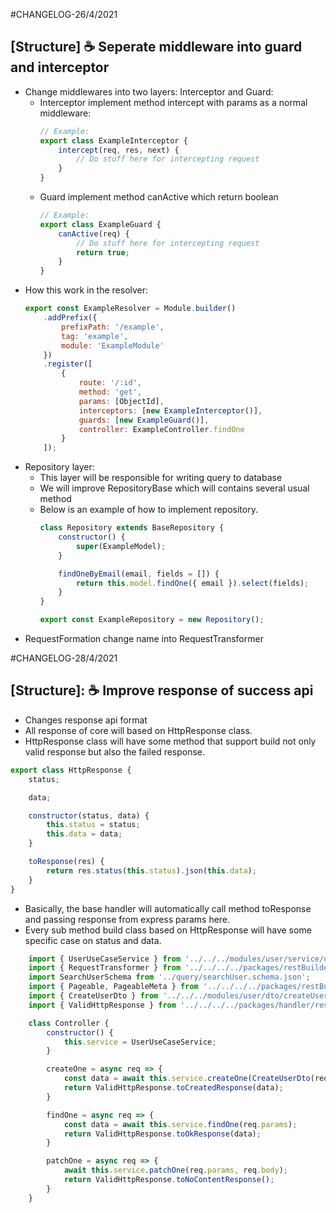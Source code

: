 #CHANGELOG-26/4/2021
## [Structure] ☕ Seperate middleware into guard and interceptor

- Change middlewares into two layers: Interceptor and Guard:
    - Interceptor implement method intercept with params as a normal middleware:
      ```javascript
      // Example:
      export class ExampleInterceptor {
          intercept(req, res, next) {
              // Do stuff here for intercepting request
          }
      }
      ```
    - Guard implement method canActive which return boolean
      ```javascript
      // Example:
      export class ExampleGuard {
          canActive(req) {
              // Do stuff here for intercepting request
              return true;
          }
      }
      ```
- How this work in the resolver:
    ```javascript
    export const ExampleResolver = Module.builder()
        .addPrefix({
            prefixPath: '/example',
            tag: 'example',
            module: 'ExampleModule'
        })
        .register([
            {
                route: '/:id',
                method: 'get',
                params: [ObjectId],
                interceptors: [new ExampleInterceptor()],
                guards: [new ExampleGuard()],
                controller: ExampleController.findOne
            }
        ]);

    ```
- Repository layer:
  - This layer will be responsible for writing query to database
  - We will improve RepositoryBase which will contains several usual method
  - Below is an example of how to implement repository.
    ```javascript
    class Repository extends BaseRepository {
        constructor() {
            super(ExampleModel);
        }

        findOneByEmail(email, fields = []) {
            return this.model.findOne({ email }).select(fields);
        }
    }

    export const ExampleRepository = new Repository();

    ```
- RequestFormation change name into RequestTransformer

#CHANGELOG-28/4/2021
## [Structure]: ☕ Improve response of success api

- Changes response api format
- All response of core will based on HttpResponse class.
- HttpResponse class will have some method that support build
not only valid response but also the failed response.
```javascript
export class HttpResponse {
    status;

    data;

    constructor(status, data) {
        this.status = status;
        this.data = data;
    }

    toResponse(res) {
        return res.status(this.status).json(this.data);
    }
}
```
- Basically, the base handler will automatically call method toResponse and
passing response from express params here.
- Every sub method build class based on HttpResponse
will have some specific case on status and data.
```javascript
    import { UserUseCaseService } from '../../../modules/user/service/user.service';
    import { RequestTransformer } from '../../../../packages/restBuilder/core/requestTransformer';
    import SearchUserSchema from '../query/searchUser.schema.json';
    import { Pageable, PageableMeta } from '../../../../packages/restBuilder/core/pageable';
    import { CreateUserDto } from '../../../modules/user/dto/createUser.dto';
    import { ValidHttpResponse } from '../../../../packages/handler/response/validHttp.response';

    class Controller {
        constructor() {
            this.service = UserUseCaseService;
        }

        createOne = async req => {
            const data = await this.service.createOne(CreateUserDto(req.body));
            return ValidHttpResponse.toCreatedResponse(data);
        }

        findOne = async req => {
            const data = await this.service.findOne(req.params);
            return ValidHttpResponse.toOkResponse(data);
        }

        patchOne = async req => {
            await this.service.patchOne(req.params, req.body);
            return ValidHttpResponse.toNoContentResponse();
        }
    }
```

